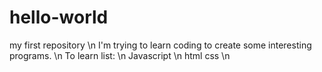 # hello-world
my first repository \n
I'm trying to learn coding to create some interesting programs. \n
To learn list: \n
Javascript \n
html css \n
